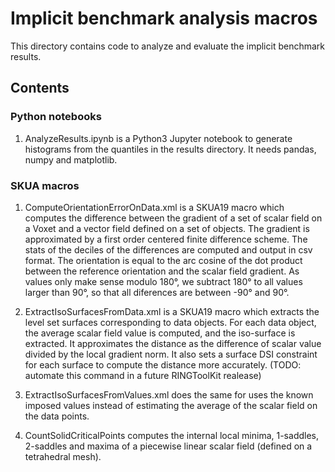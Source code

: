 # Implicit benchmark analysis macros

This directory contains code to analyze and evaluate the implicit benchmark results. 

## Contents

### Python notebooks

1. AnalyzeResults.ipynb is a Python3 Jupyter notebook to generate histograms from the quantiles in the results directory. It needs pandas, numpy and matplotlib.

### SKUA macros

1. ComputeOrientationErrorOnData.xml is a SKUA19 macro which computes the difference between the gradient of a set of scalar field on a Voxet and a vector field defined on a set of objects. The gradient is approximated by a first order centered finite difference scheme. The stats of the deciles of the differences are computed and output in csv format. The orientation is equal to the arc cosine of the dot product between the reference orientation and the scalar field gradient. As values only make sense modulo 180°, we subtract 180° to all values larger than 90°, so that all diferences are between -90° and 90°.  


2. ExtractIsoSurfacesFromData.xml is a SKUA19 macro which extracts the level set surfaces corresponding to data objects. For each data object, the average scalar field value is computed, and the iso-surface is extracted. It approximates the distance as the difference of scalar value divided by the local gradient norm. It also sets a surface DSI constraint for each surface to compute the distance more accurately. (TODO: automate this command in a future RINGToolKit realease)

3. ExtractIsoSurfacesFromValues.xml does the same for uses the known imposed values instead of estimating the average of the scalar field on the data points. 

4. CountSolidCriticalPoints computes the internal local minima, 1-saddles, 2-saddles and maxima of a piecewise linear scalar field (defined on a tetrahedral mesh). 